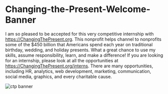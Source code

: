 # Changing-the-Present-Welcome-Banner

I am so pleased to be accepted for this very competitive internship with https://ChangingThePresent.org. This nonprofit helps channel to nonprofits some of the $450 billion that Americans spend each year on traditional birthday, wedding, and holiday presents. What a great chance to use my skills, assume responsibility, learn, and make a difference! If you are looking for an internship, please look at all the opportunities at https://ChangingThePresent.org/interns. There are many opportunities, including HR, analytics, web development, marketing, communication, social media, graphics, and every charitable cause.

![ctp banner](https://github.com/SaneelTare/Changing-the-Present-Welcome-Banner/assets/90349506/8aef991b-47d5-41cc-99cb-c18dd814a6f7)
